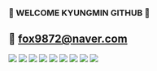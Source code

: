 ### 👋 WELCOME KYUNGMIN GITHUB 👋
## 💬 fox9872@naver.com 

![](https://img.shields.io/badge/Unity-000000.svg)
![](https://img.shields.io/badge/C++-00599C.svg)
![](https://img.shields.io/badge/Java-ED8B00.svg)
![](https://img.shields.io/badge/Kotlin-0095D5.svg)
![](https://img.shields.io/badge/%20OpenPose-%2300008B)
<img src="https://img.shields.io/badge/Python-3776AB?style=flat&logo=Python&logoColor=white" /> 
<img src="https://img.shields.io/badge/Swift-FF4500?style=flat&logo=Swift&logoColor=white" />
<img src="https://img.shields.io/badge/raspberrypi-A22846?style=flat&logo=raspberrypi&logoColor=white" />
![](https://img.shields.io/badge/%20-AWS-red)


<!--
**kyungmin1221/kyungmin1221** is a ✨ _special_ ✨ repository because its `README.md` (this file) appears on your GitHub profile.

Here are some ideas to get you started:

- 🔭 I’m currently working on ...
- 🌱 I’m currently learning ...
- 👯 I’m looking to collaborate on ...
- 🤔 I’m looking for help with ...
- 💬 Ask me about ...
- 📫 How to reach me: ...
- 😄 Pronouns: ...
- ⚡ Fun fact: ...
-->
